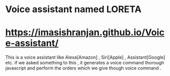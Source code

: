# Voice assistant named LORETA
# https://imasishranjan.github.io/Voice-assistant/ 


 This is a voice assistant like Alexa[Amazon] , Siri[Apple] , Assistant[Google] etc. if we asked something to this , it generates a voice command thorough javascript and perform the orders which we give though voice command .
